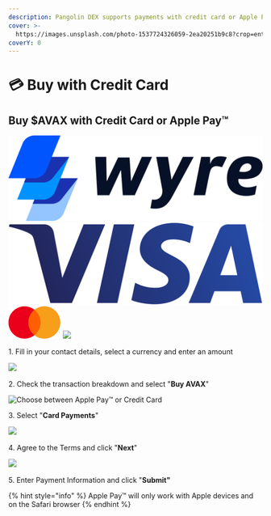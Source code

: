 ```yaml
---
description: Pangolin DEX supports payments with credit card or Apple Pay™
cover: >-
  https://images.unsplash.com/photo-1537724326059-2ea20251b9c8?crop=entropy&cs=srgb&fm=jpg&ixid=MnwxOTcwMjR8MHwxfHNlYXJjaHw2fHxjcmVkaXQlMjBjYXJkfGVufDB8fHx8MTYzNTg3MTM1OQ&ixlib=rb-1.2.1&q=85
coverY: 0
---
```


# 💳 Buy with Credit Card

## Buy $AVAX with Credit Card or Apple Pay™

![](../../.gitbook/assets/logo.df3e54b.svg) ![](../../.gitbook/assets/visa-logo.png) ![](../../.gitbook/assets/mc-logo-52.svg) ![](../../.gitbook/assets/Apple\_Pay\_Mark\_RGB\_041619.fe4f01ad.svg)



1\. Fill in your contact details, select a currency and enter an amount

![](../../.gitbook/assets/cc.png)

2\. Check the transaction breakdown and select "**Buy AVAX**"

![Choose between Apple Pay™ or Credit Card](../../.gitbook/assets/cc1.png)

3\. Select "**Card Payments**"

![](../../.gitbook/assets/cc2.png)

4\. Agree to the Terms and click "**Next**"

![](../../.gitbook/assets/cc3.png)

5\. Enter Payment Information and click "**Submit"**

{% hint style="info" %}
Apple Pay™ will only work with Apple devices and on the Safari browser
{% endhint %}
